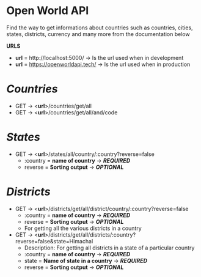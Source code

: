 # **Open World API**
Find the way to get informations about countries such as countries, cities, states, districts, currency and many more from the documentation below

**URLS**
- **url** = http://localhost:5000/ -> Is the url used when in development
- **url** = https://openworldapi.tech/ -> Is the url used when in production
  

# *Countries*
- GET -> <**url**>/countries/get/all
- GET -> <**url**>/countries/get/all/and/code

# *States*
- GET -> <**url**>/states/all/country/:country?reverse=false
  - :country = **name of country** -> ***REQUIRED***
  - reverse = **Sorting output** -> ***OPTIONAL***

# *Districts*
- GET -> <**url**>/districts/get/all/district/country/:country?reverse=false
  - :country = **name of country** -> ***REQUIRED***
  - reverse = **Sorting output** -> ***OPTIONAL***
  - For getting all the various districts in a country
- GET -> <**url**>/districts/get/all/districts/:country?reverse=false&state=Himachal
  - Description: For getting all districts in a state of a particular country
  - :country = **name of country** -> ***REQUIRED***
  - state = **Name of state in a country** -> ***REQUIRED***
  - reverse = **Sorting output** -> ***OPTIONAL***
  
<!-- # *Cities*
- GET -> <**url**>/cities/get/all/cities/country/:country?reverse=false
  - Description: For getting all cities in a country
  - :country = **name of country** -> ***REQUIRED***
  - reverse = **Sorting output** -> ***OPTIONAL***
- GET -> <**url**>/cities/get/all/cities/state/:country?reverse=false&state
  - Description: For getting all cities in a particular state of a country
  - :country = **name of country** -> ***REQUIRED***
  - state = **Name of state in a country** -> ***REQUIRED***
  - reverse = **Sorting output** -> ***OPTIONAL*** -->